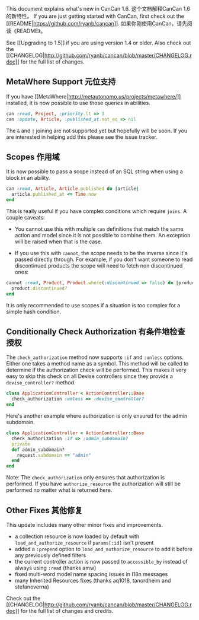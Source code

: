 This document explains what's new in CanCan 1.6.
这个文档解释CanCan 1.6的新特性。
If you are just getting started with CanCan, first check out the [[README|https://github.com/ryanb/cancan]].
如果你刚使用CanCan，请先阅读《README》。
 
See [[Upgrading to 1.5]] if you are using version 1.4 or older.
Also check out the [[CHANGELOG|http://github.com/ryanb/cancan/blob/master/CHANGELOG.rdoc]] for the full list of changes.
 
## MetaWhere Support 元位支持

If you have [[MetaWhere|http://metautonomo.us/projects/metawhere/]] installed, it is now possible to use those queries in abilities.

```ruby
can :read, Project, :priority.lt => 3
can :update, Article, :published_at.not_eq => nil
```

The `&` and `|` joining are not supported yet but hopefully will be soon.
If you are interested in helping add this please see the issue tracker.
 
## Scopes 作用域

It is now possible to pass a scope instead of an SQL string when using a block in an ability.

```ruby
can :read, Article, Article.published do |article|
  article.published_at <= Time.now
end
```

This is really useful if you have complex conditions which require `joins`.
A couple caveats: 

* You cannot use this with multiple `can` definitions that match the same action and model since it is not possible to combine them.
An exception will be raised when that is the case.

 * If you use this with `cannot`, the scope needs to be the inverse since it's passed directly through.
For example, if you don't want someone to read discontinued products the scope will need to fetch non discontinued ones:

```ruby
cannot :read, Product, Product.where(:discontinued => false) do |product|
  product.discontinued?
end
```

It is only recommended to use scopes if a situation is too complex for a simple hash condition.

## Conditionally Check Authorization 有条件地检查授权

The `check_authorization` method now supports `:if` and `:unless` options. Either one takes a method name as a symbol. This method will be called to determine if the authorization check will be performed. This makes it very easy to skip this check on all Devise controllers since they provide a `devise_controller?` method.

```ruby
class ApplicationController < ActionController::Base
  check_authorization :unless => :devise_controller?
end
```

Here's another example where authorization is only ensured for the admin subdomain.

```ruby
class ApplicationController < ActionController::Base
  check_authorization :if => :admin_subdomain?
  private
  def admin_subdomain?
    request.subdomain == "admin"
  end
end
```

Note: The `check_authorization` only ensures that authorization is performed. If you have `authorize_resource` the authorization will still be performed no matter what is returned here.

## Other Fixes 其他修复

This update includes many other minor fixes and improvements.

* a collection resource is now loaded by default with `load_and_authorize_resource` if `params[:id]` isn't present
* added a `:prepend` option to `load_and_authorize_resource` to add it before any previously defined filters
* the current controller action is now passed to `accessible_by` instead of always using `:read` (thanks amw)
* fixed multi-word model name spacing issues in I18n messages
* many Inherited Resources fixes (thanks aq1018, tanordheim and stefanoverna)

Check out the [[CHANGELOG|http://github.com/ryanb/cancan/blob/master/CHANGELOG.rdoc]] for the full list of changes and credits.
